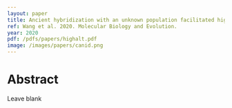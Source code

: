 ```yaml
---
layout: paper
title: Ancient hybridization with an unknown population facilitated high-altitude adaptation of canids
ref: Wang et al. 2020. Molecular Biology and Evolution.
year: 2020
pdf: /pdfs/papers/highalt.pdf
image: /images/papers/canid.png
---
```


# Abstract

Leave blank